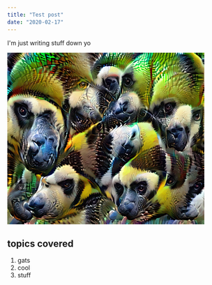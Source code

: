 ```yaml
---
title: "Test post"
date: "2020-02-17"
---
```


I'm just writing stuff down yo

![panda](./deep-panda.jpg)

## topics covered

1. gats
2. cool
3. stuff